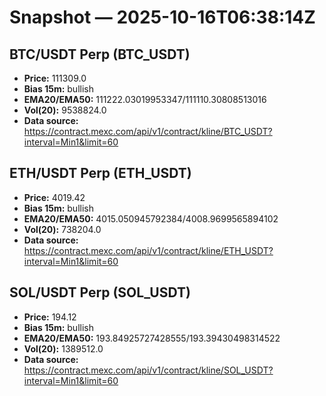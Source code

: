 # Snapshot — 2025-10-16T06:38:14Z

## BTC/USDT Perp (BTC_USDT)
- **Price:** 111309.0
- **Bias 15m:** bullish
- **EMA20/EMA50:** 111222.03019953347/111110.30808513016
- **Vol(20):** 9538824.0
- **Data source:** https://contract.mexc.com/api/v1/contract/kline/BTC_USDT?interval=Min1&limit=60

## ETH/USDT Perp (ETH_USDT)
- **Price:** 4019.42
- **Bias 15m:** bullish
- **EMA20/EMA50:** 4015.050945792384/4008.9699565894102
- **Vol(20):** 738204.0
- **Data source:** https://contract.mexc.com/api/v1/contract/kline/ETH_USDT?interval=Min1&limit=60

## SOL/USDT Perp (SOL_USDT)
- **Price:** 194.12
- **Bias 15m:** bullish
- **EMA20/EMA50:** 193.84925727428555/193.39430498314522
- **Vol(20):** 1389512.0
- **Data source:** https://contract.mexc.com/api/v1/contract/kline/SOL_USDT?interval=Min1&limit=60
